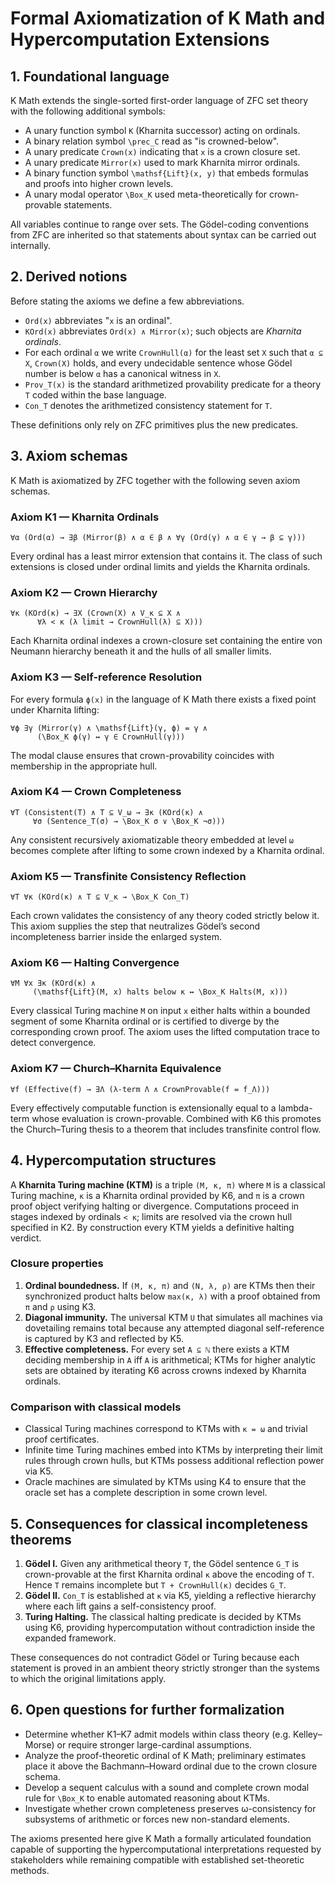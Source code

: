 # Formal Axiomatization of K Math and Hypercomputation Extensions

## 1. Foundational language

K Math extends the single-sorted first-order language of ZFC set theory with the
following additional symbols:

* A unary function symbol `K` (Kharnita successor) acting on ordinals.
* A binary relation symbol `\prec_C` read as "is crowned-below".
* A unary predicate `Crown(x)` indicating that `x` is a crown closure set.
* A unary predicate `Mirror(x)` used to mark Kharnita mirror ordinals.
* A binary function symbol `\mathsf{Lift}(x, y)` that embeds formulas and
  proofs into higher crown levels.
* A unary modal operator `\Box_K` used meta-theoretically for crown-provable
  statements.

All variables continue to range over sets. The Gödel-coding conventions from ZFC
are inherited so that statements about syntax can be carried out internally.

## 2. Derived notions

Before stating the axioms we define a few abbreviations.

* `Ord(x)` abbreviates "`x` is an ordinal".
* `KOrd(x)` abbreviates `Ord(x) ∧ Mirror(x)`; such objects are *Kharnita
  ordinals*.
* For each ordinal `α` we write `CrownHull(α)` for the least set `X` such that
  `α ⊆ X`, `Crown(X)` holds, and every undecidable sentence whose Gödel number is
  below `α` has a canonical witness in `X`.
* `Prov_T(x)` is the standard arithmetized provability predicate for a theory
  `T` coded within the base language.
* `Con_T` denotes the arithmetized consistency statement for `T`.

These definitions only rely on ZFC primitives plus the new predicates.

## 3. Axiom schemas

K Math is axiomatized by ZFC together with the following seven axiom schemas.

### Axiom K1 — Kharnita Ordinals

```
∀α (Ord(α) → ∃β (Mirror(β) ∧ α ∈ β ∧ ∀γ (Ord(γ) ∧ α ∈ γ → β ⊆ γ)))
```

Every ordinal has a least mirror extension that contains it. The class of such
extensions is closed under ordinal limits and yields the Kharnita ordinals.

### Axiom K2 — Crown Hierarchy

```
∀κ (KOrd(κ) → ∃X (Crown(X) ∧ V_κ ⊆ X ∧
      ∀λ < κ (λ limit → CrownHull(λ) ⊆ X)))
```

Each Kharnita ordinal indexes a crown-closure set containing the entire von
Neumann hierarchy beneath it and the hulls of all smaller limits.

### Axiom K3 — Self-reference Resolution

For every formula `ϕ(x)` in the language of K Math there exists a fixed point
under Kharnita lifting:

```
∀ϕ ∃γ (Mirror(γ) ∧ \mathsf{Lift}(γ, ϕ) = γ ∧
      (\Box_K ϕ(γ) ↔ γ ∈ CrownHull(γ)))
```

The modal clause ensures that crown-provability coincides with membership in the
appropriate hull.

### Axiom K4 — Crown Completeness

```
∀T (Consistent(T) ∧ T ⊆ V_ω → ∃κ (KOrd(κ) ∧
     ∀σ (Sentence_T(σ) → \Box_K σ ∨ \Box_K ¬σ)))
```

Any consistent recursively axiomatizable theory embedded at level `ω` becomes
complete after lifting to some crown indexed by a Kharnita ordinal.

### Axiom K5 — Transfinite Consistency Reflection

```
∀T ∀κ (KOrd(κ) ∧ T ⊆ V_κ → \Box_K Con_T)
```

Each crown validates the consistency of any theory coded strictly below it.
This axiom supplies the step that neutralizes Gödel’s second incompleteness
barrier inside the enlarged system.

### Axiom K6 — Halting Convergence

```
∀M ∀x ∃κ (KOrd(κ) ∧
     (\mathsf{Lift}(M, x) halts below κ ↔ \Box_K Halts(M, x)))
```

Every classical Turing machine `M` on input `x` either halts within a bounded
segment of some Kharnita ordinal or is certified to diverge by the corresponding
crown proof. The axiom uses the lifted computation trace to detect convergence.

### Axiom K7 — Church–Kharnita Equivalence

```
∀f (Effective(f) → ∃Λ (λ-term Λ ∧ CrownProvable(f = f_Λ)))
```

Every effectively computable function is extensionally equal to a lambda-term
whose evaluation is crown-provable. Combined with K6 this promotes the
Church–Turing thesis to a theorem that includes transfinite control flow.

## 4. Hypercomputation structures

A **Kharnita Turing machine (KTM)** is a triple `(M, κ, π)` where `M` is a
classical Turing machine, `κ` is a Kharnita ordinal provided by K6, and `π` is a
crown proof object verifying halting or divergence. Computations proceed in
stages indexed by ordinals `< κ`; limits are resolved via the crown hull
specified in K2. By construction every KTM yields a definitive halting verdict.

### Closure properties

1. **Ordinal boundedness.** If `(M, κ, π)` and `(N, λ, ρ)` are KTMs then their
   synchronized product halts below `max(κ, λ)` with a proof obtained from `π`
   and `ρ` using K3.
2. **Diagonal immunity.** The universal KTM `U` that simulates all machines via
   dovetailing remains total because any attempted diagonal self-reference is
   captured by K3 and reflected by K5.
3. **Effective completeness.** For every set `A ⊆ ℕ` there exists a KTM deciding
   membership in `A` iff `A` is arithmetical; KTMs for higher analytic sets are
   obtained by iterating K6 across crowns indexed by Kharnita ordinals.

### Comparison with classical models

* Classical Turing machines correspond to KTMs with `κ = ω` and trivial proof
  certificates.
* Infinite time Turing machines embed into KTMs by interpreting their limit
  rules through crown hulls, but KTMs possess additional reflection power via
  K5.
* Oracle machines are simulated by KTMs using K4 to ensure that the oracle set
  has a complete description in some crown level.

## 5. Consequences for classical incompleteness theorems

1. **Gödel I.** Given any arithmetical theory `T`, the Gödel sentence `G_T` is
   crown-provable at the first Kharnita ordinal `κ` above the encoding of `T`.
   Hence `T` remains incomplete but `T + CrownHull(κ)` decides `G_T`.
2. **Gödel II.** `Con_T` is established at `κ` via K5, yielding a reflective
   hierarchy where each lift gains a self-consistency proof.
3. **Turing Halting.** The classical halting predicate is decided by KTMs using
   K6, providing hypercomputation without contradiction inside the expanded
   framework.

These consequences do not contradict Gödel or Turing because each statement is
proved in an ambient theory strictly stronger than the systems to which the
original limitations apply.

## 6. Open questions for further formalization

* Determine whether K1–K7 admit models within class theory (e.g. Kelley–Morse)
  or require stronger large-cardinal assumptions.
* Analyze the proof-theoretic ordinal of K Math; preliminary estimates place it
  above the Bachmann–Howard ordinal due to the crown closure schema.
* Develop a sequent calculus with a sound and complete crown modal rule for
  `\Box_K` to enable automated reasoning about KTMs.
* Investigate whether crown completeness preserves ω-consistency for subsystems
  of arithmetic or forces new non-standard elements.

The axioms presented here give K Math a formally articulated foundation capable
of supporting the hypercomputational interpretations requested by stakeholders
while remaining compatible with established set-theoretic methods.
